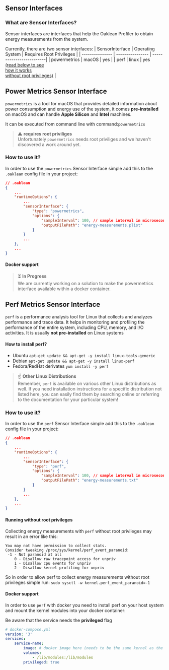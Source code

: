 ## Sensor Interfaces

### What are Sensor Interfaces?
Sensor interfaces are interfaces that help the Oaklean Profiler to obtain energy measurements from the system.

Currently, there are two sensor interfaces:
| SensorInterface | Operating System | Requires Root Privileges |
| --------------- | ---------------- | -------------------------|
| powermetrics    | macOS            | yes											|
| perf            | linux            | yes<br><a href="#running-without-root-privileges">(read below to see<br> how it works<br> without root privileges)</a> |

## Power Metrics Sensor Interface
`powermetrics` is a tool for macOS that provides detailed information about power consumption and energy use of the system, it comes **pre-installed** on macOS and can handle **Apple Silicon** and **Intel** machines.

It can be executed from command line with command:`powermetrics`

> :warning: **requires root priviliges**<br>
> Unfortunately `powermetrics` needs root priviliges and we haven't discovered a work around yet.

### How to use it?
In order to use the `powermetrics` Sensor Interface simple add this to the `.oaklean` config file in your project:
```json
// .oaklean
{
	...
	"runtimeOptions": {
		...
		"sensorInterface": {
			"type": "powermetrics",
			"options": {
				"sampleInterval": 100, // sample interval in microseconds
				"outputFilePath": "energy-measurements.plist"
			}
		}
		...
	},
	...
}
```
#### Docker support
> :hourglass_flowing_sand: **In Progress**<br>
We are currently working on a solution to make the powermetrics interface available within a docker container.


## Perf Metrics Sensor Interface
`perf` is a performance analysis tool for Linux that collects and analyzes performance and trace data. It helps in monitoring and profiling the performance of the entire system, including CPU, memory, and I/O activities. It is usually **not pre-installed** on Linux systems

#### How to install perf?

- Ubuntu
	`apt-get update && apt-get -y install linux-tools-generic`
- Debian
	`apt-get update && apt-get -y install linux-perf`
- Fedora/RedHat derivates
	`yum install -y perf`

> :point_up: **Other Linux Distributions**<br>
Remember, `perf` is available on various other Linux distributions as well. If you need installation instructions for a specific distribution not listed here, you can easily find them by searching online or referring to the documentation for your particular system!

### How to use it?
In order to use the `perf` Sensor Interface simple add this to the `.oaklean` config file in your project:
```json
// .oaklean
{
	...
	"runtimeOptions": {
		...
		"sensorInterface": {
			"type": "perf",
			"options": {
				"sampleInterval": 100, // sample interval in microseconds
				"outputFilePath": "energy-measurements.txt"
			}
		}
		...
	},
	...
}
```

#### Running without root privileges
Collecting energy measurements with `perf` without root privileges may result in an error like this:
```
You may not have permission to collect stats.
Consider tweaking /proc/sys/kernel/perf_event_paranoid:
 -1 - Not paranoid at all
	0 - Disallow raw tracepoint access for unpriv
	1 - Disallow cpu events for unpriv
	2 - Disallow kernel profiling for unpriv
```
So in order to allow perf to collect energy measurements without root privileges simple run:
`sudo sysctl -w kernel.perf_event_paranoid=-1`


#### Docker support
In order to use `perf` with docker you need to install perf on your host system and mount the kernel modules into your docker container:

Be aware that the service needs the **privileged** flag

```yml
# docker-compose.yml
version: '3'
services:
	service-name:
		image: # docker image here (needs to be the same kernel as the host system)
		volumes:
			- /lib/modules:/lib/modules
		privileged: true
```